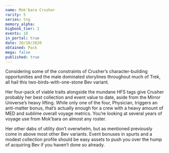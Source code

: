 ```yaml
---
name: Mok'bara Crusher
rarity: 5
series: tng
memory_alpha:
bigbook_tier: 2
events: 18
in_portal: true
date: 20/10/2020
obtained: Pack
mega: false
published: true
---
```


Considering some of the constraints of Crusher’s character-building opportunities and the male dominated storylines throughout much of Trek, all hail this two-birds-with-one-stone Bev variant. 

Her four-pack of viable traits alongside the mundane HFS tags give Crusher probably her best collection and event value to date, aside from the Mirror Universe’s heavy lifting. While only one of the four, Physician, triggers an anti-matter bonus, that’s actually enough for a crew with a heavy amount of MED and sublime overall voyage metrics. You’re looking at several years of voyage use from Mok’bara on almost any roster.

Her other dabs of utility don’t overwhelm, but as mentioned previously come in above most other Bev variants. Event bonuses in spurts and a modest collection profile should be easy assets to push you over the hump of acquiring Bev if you haven’t done so already.
